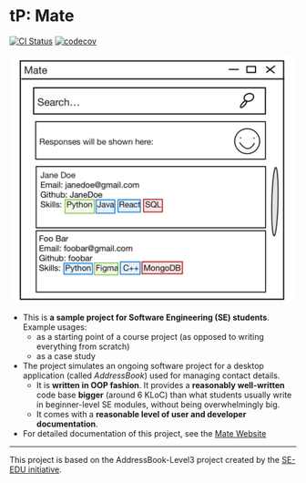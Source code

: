 # tP: Mate

[![CI Status](https://github.com/se-edu/addressbook-level3/workflows/Java%20CI/badge.svg)](https://github.com/AY2526S1-CS2103T-F08b-2/tp/actions)
[![codecov](https://codecov.io/gh/AY2526S1-CS2103T-T08B-2/tp/graph/badge.svg?token=KNFQAEHKMD)](https://codecov.io/gh/AY2526S1-CS2103T-F08b-2/tp)

![Ui](docs/images/Ui.png)

- This is **a sample project for Software Engineering (SE) students**.<br>
  Example usages:
  - as a starting point of a course project (as opposed to writing everything from scratch)
  - as a case study
- The project simulates an ongoing software project for a desktop application (called _AddressBook_) used for managing contact details.
  - It is **written in OOP fashion**. It provides a **reasonably well-written** code base **bigger** (around 6 KLoC) than what students usually write in beginner-level SE modules, without being overwhelmingly big.
  - It comes with a **reasonable level of user and developer documentation**.
- For detailed documentation of this project, see the [Mate Website](https://ay2526s1-cs2103t-f08b-2.github.io/tp/)
---
This project is based on the AddressBook-Level3 project created by the [SE-EDU initiative](https://se-education.org).
